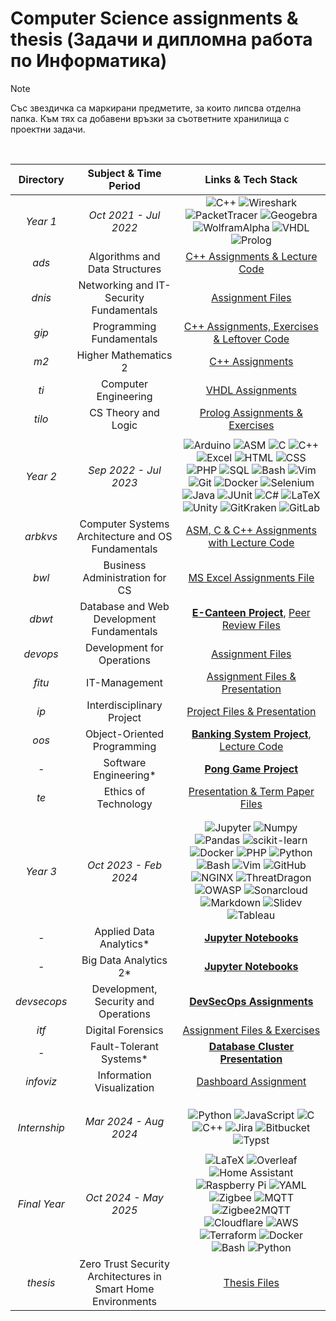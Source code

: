 # Computer Science assignments & thesis (Задачи и дипломна работа по Информатика)

> [!NOTE]
> Със звездичка са маркирани предметите, за които липсва отделна папка. Към тях са добавени връзки за съответните хранилища с проектни задачи.
<br>

| Directory  |           Subject & Time Period             |             Links & Tech Stack                               |
|:------------:|:-----------------------------------:|:--------------------------------------------------------------:|
|   *Year 1*   |     _Oct 2021 - Jul 2022_         | ![C++](https://custom-icon-badges.demolab.com/badge/C++-9C033A.svg?logo=cpp2&logoColor=white) ![Wireshark](https://custom-icon-badges.demolab.com/badge/Wireshark-238cbc.svg?logo=wireshark&logoColor=white) ![PacketTracer](https://custom-icon-badges.demolab.com/badge/PacketTracer-e4c88a.svg?logo=packettracer&logoColor=white) ![Geogebra](https://custom-icon-badges.demolab.com/badge/GeoGebra-9999ff.svg?logo=geogebra&logoColor=white) ![WolframAlpha](https://custom-icon-badges.demolab.com/badge/WolframAlpha-f8664b.svg?logo=wolfram&logoColor=white) ![VHDL](https://custom-icon-badges.demolab.com/badge/VHDL-808080.svg?logo=gear&logoColor=white) ![Prolog](https://custom-icon-badges.demolab.com/badge/Prolog-E61B23.svg?logo=swi-prolog&logoColor=white) |
| _ads_          | Algorithms and Data Structures      | [C++ Assignments & Lecture Code](https://github.com/moussaka-crypto/Uni/tree/main/year1/ads)  |
| _dnis_         | Networking and IT-Security Fundamentals | [Assignment Files](https://github.com/moussaka-crypto/Uni/tree/main/year1/dnis) |
| _gip_          | Programming Fundamentals                  |  [C++ Assignments, Exercises & Leftover Code](https://github.com/moussaka-crypto/Uni/tree/main/year1/gip) |
| _m2_           | Higher Mathematics 2                |  [C++ Assignments](https://github.com/moussaka-crypto/Uni/tree/main/year1/m2) |
| _ti_           | Computer Engineering                | [VHDL Assignments](https://github.com/moussaka-crypto/Uni/tree/main/year1/ti) |
| _tilo_         | CS Theory and Logic                | [Prolog Assignments & Exercises](https://github.com/moussaka-crypto/Uni/tree/main/year1/tilo)  |
|                |                                      |                                                                  |
|   *Year 2*   |      _Sep 2022 - Jul 2023_          | ![Arduino](https://img.shields.io/badge/-Arduino-00979D?logo=Arduino&logoColor=white) ![ASM](https://custom-icon-badges.demolab.com/badge/Assembly-525252.svg?logo=asm-hex&logoColor=white) ![C](https://custom-icon-badges.demolab.com/badge/C-03599C.svg?logo=c-in-hexagon&logoColor=white) ![C++](https://custom-icon-badges.demolab.com/badge/C++-9C033A.svg?logo=cpp2&logoColor=white) ![Excel](https://img.shields.io/badge/Excel-34A853.svg?logo=microsoftexcel&logoColor=white) ![HTML](https://img.shields.io/badge/HTML-E34F26.svg?logo=html5&logoColor=white) ![CSS](https://img.shields.io/badge/CSS-1572B6.svg?logo=css3&logoColor=white) ![PHP](https://img.shields.io/badge/PHP-747bb3.svg?logo=php&logoColor=white) ![SQL](https://custom-icon-badges.demolab.com/badge/SQL-025E8C.svg?logo=database&logoColor=white) ![Bash](https://img.shields.io/badge/Bash-121011.svg?logo=gnu-bash&logoColor=white) ![Vim](https://custom-icon-badges.demolab.com/badge/Vim-049b33.svg?logo=vim&logoColor=white) ![Git](https://img.shields.io/badge/Git-F05033.svg?logo=git&logoColor=white) ![Docker](https://custom-icon-badges.demolab.com/badge/Docker-0db7ed.svg?logo=docker&logoColor=white) ![Selenium](https://custom-icon-badges.demolab.com/badge/Selenium-44b42c.svg?logo=selenium&logoColor=white) ![Java](https://custom-icon-badges.demolab.com/badge/Java-007396.svg?logo=java&logoColor=white) ![JUnit](https://custom-icon-badges.demolab.com/badge/JUnit-25A162.svg?logo=check-circle&logoColor=white) ![C#](https://custom-icon-badges.demolab.com/badge/C%23-68217A.svg?logo=cs2&logoColor=white) ![LaTeX](https://img.shields.io/badge/-LaTeX-048484?logo=Latex&logoColor=white) ![Unity](https://custom-icon-badges.demolab.com/badge/Unity-282c34.svg?logo=unity&logoColor=white) ![GitKraken](https://custom-icon-badges.demolab.com/badge/GitKraken-158f84.svg?logo=gitkraken&logoColor=white) ![GitLab](https://custom-icon-badges.demolab.com/badge/GitLab-fc6c24.svg?logo=gitlab&logoColor=white)  |
| _arbkvs_       | Computer Systems Architecture and OS Fundamentals   | [ASM, C & C++ Assignments with Lecture Code](https://github.com/moussaka-crypto/Uni/tree/main/year2/arbkvs) |
| _bwl_          | Business Administration for CS     | [MS Excel Assignments File](https://github.com/moussaka-crypto/Uni/tree/main/year2/bwl) |
| _dbwt_         | Database and Web Development Fundamentals | [**E-Canteen Project**](https://github.com/moussaka-crypto/E-Canteen), [Peer Review Files](https://github.com/moussaka-crypto/Uni/tree/main/year2/dbwt/peer-review) |
| _devops_       | Development for Operations          | [Assignment Files](https://github.com/moussaka-crypto/Uni/tree/main/year2/devops) |
| _fitu_         | IT-Management                       | [Assignment Files & Presentation](https://github.com/moussaka-crypto/Uni/tree/main/year2/fitu) |
| _ip_           | Interdisciplinary Project           | [Project Files & Presentation](https://github.com/moussaka-crypto/Uni/tree/main/year2/ip)                                                                 |
| _oos_          | Object-Oriented Programming         | [**Banking System Project**](https://github.com/moussaka-crypto/Bank), [Lecture Code](https://github.com/moussaka-crypto/Uni/tree/main/year2/oos) |
| _-_            | Software Engineering*               | [**Pong Game Project**](https://github.com/moussaka-crypto/Pong)      |
| _te_           | Ethics of Technology                | [Presentation & Term Paper Files](https://github.com/moussaka-crypto/Uni/tree/main/year2/te)    |
|                |                                      |                                                                  |
|                |                                      |                                                                  |
|   *Year 3*   |     _Oct 2023 - Feb 2024_           | ![Jupyter](https://img.shields.io/badge/Jupyter-f47424.svg?logo=Jupyter&logoColor=white) ![Numpy](https://img.shields.io/badge/Numpy-013243.svg?logo=numpy&logoColor=white) ![Pandas](https://img.shields.io/badge/Pandas-150458.svg?logo=pandas&logoColor=white) ![scikit-learn](https://img.shields.io/badge/sklearn-669ba7?logo=scikit-learn&logoColor=white) ![Docker](https://custom-icon-badges.demolab.com/badge/Docker-0db7ed.svg?logo=docker&logoColor=white) ![PHP](https://img.shields.io/badge/PHP-747bb3.svg?logo=php&logoColor=white) ![Python](https://img.shields.io/badge/Python-14354C.svg?logo=python&logoColor=white) ![Bash](https://img.shields.io/badge/Bash-121011.svg?logo=gnu-bash&logoColor=white) ![Vim](https://custom-icon-badges.demolab.com/badge/Vim-049b33.svg?logo=vim&logoColor=white) ![GitHub](https://custom-icon-badges.demolab.com/badge/GitHub-6a2486.svg?logo=github&logoColor=white) ![NGINX](https://custom-icon-badges.demolab.com/badge/NGINX-009900.svg?logo=nginx&logoColor=white) ![ThreatDragon](https://custom-icon-badges.demolab.com/badge/ThreatDragon-ebebeb.svg?logo=threatdragon&logoColor=black) ![OWASP](https://custom-icon-badges.demolab.com/badge/OWASP-253e81.svg?logo=owasp&logoColor=white) ![Sonarcloud](https://custom-icon-badges.demolab.com/badge/Sonarcloud-f48952.svg?logo=sonarcloud&logoColor=white) ![Markdown](https://img.shields.io/badge/Markdown-000000.svg?logo=markdown&logoColor=white) ![Slidev](https://custom-icon-badges.demolab.com/badge/Slidev-43bcd1.svg?logo=sli.dev&logoColor=white) ![Tableau](https://custom-icon-badges.demolab.com/badge/Tableau-004281.svg?logo=tableau&logoColor=white) |
| _-_            | Applied Data Analytics*              | [**Jupyter Notebooks**](https://github.com/moussaka-crypto/Data-Analytics/tree/master/ada) |
| _-_            | Big Data Analytics 2*                | [**Jupyter Notebooks**](https://github.com/moussaka-crypto/Data-Analytics/tree/master/bda2) |
| _devsecops_    | Development, Security and Operations | [**DevSecOps Assignments**](https://github.com/moussaka-crypto/DevSecOps-Praktikum) |
| _itf_          | Digital Forensics                    | [Assignment Files & Exercises](https://github.com/moussaka-crypto/Uni/tree/main/year3/itf) |
| _-_            | Fault-Tolerant Systems*              | [**Database Cluster Presentation**](https://github.com/moussaka-crypto/DB-Cluster) |
| _infoviz_      | Information Visualization            | [Dashboard Assignment](https://github.com/moussaka-crypto/Uni/tree/main/year3/infoviz) |
|                |                                      |                                                                  |
|                |                                      |                                                                  |
|                |                                      |                                                                  |
|  *Internship*  |      _Mar 2024 - Aug 2024_           | ![Python](https://img.shields.io/badge/Python-14354C.svg?logo=python&logoColor=white) ![JavaScript](https://img.shields.io/badge/JavaScript-F7DF1E.svg?logo=javascript&logoColor=black) ![C](https://custom-icon-badges.demolab.com/badge/C-03599C.svg?logo=c-in-hexagon&logoColor=white) ![C++](https://custom-icon-badges.demolab.com/badge/C++-9C033A.svg?logo=cpp2&logoColor=white)  ![Jira](https://img.shields.io/badge/Jira-0355cf.svg?logo=jira&logoColor=white) ![Bitbucket](https://img.shields.io/badge/Bitbucket-2784fe.svg?logo=bitbucket&logoColor=white) ![Typst](https://img.shields.io/badge/Typst-54a7b5.svg?logo=typst&logoColor=white) |
|                |                                      |                                                                  |
|  *Final Year*  |      _Oct 2024 - May 2025_           | ![LaTeX](https://img.shields.io/badge/LaTeX-3e807f.svg?logo=LaTeX&logoColor=white) ![Overleaf](https://img.shields.io/badge/Overleaf-04652f.svg?logo=Overleaf&logoColor=white) ![Home Assistant](https://img.shields.io/badge/Home%20Assistant-18bcf2.svg?logo=HomeAssistant&logoColor=white) ![Raspberry Pi](https://img.shields.io/badge/Raspberry%20Pi-ab0c43.svg?logo=RaspberryPi&logoColor=white) ![YAML](https://img.shields.io/badge/YAML-cc141c.svg?logo=YAML&logoColor=white) ![Zigbee](https://img.shields.io/badge/Zigbee-ef3453.svg?logo=Zigbee&logoColor=white) ![MQTT](https://img.shields.io/badge/MQTT-5e006d.svg?logo=MQTT&logoColor=white) ![Zigbee2MQTT](https://img.shields.io/badge/Zigbee2MQTT-efcb00.svg?logo=Zigbee2MQTT&logoColor=black) ![Cloudflare](https://img.shields.io/badge/Cloudflare-f6821f.svg?logo=Cloudflare&logoColor=white) ![AWS](https://img.shields.io/badge/AWS-ff9900.svg?logo=Amazon&logoColor=white) ![Terraform](https://img.shields.io/badge/Terraform-5c4ee5.svg?logo=Terraform&logoColor=white) ![Docker](https://img.shields.io/badge/Docker-086dd7.svg?logo=Docker&logoColor=white) ![Bash](https://img.shields.io/badge/Bash-121011.svg?logo=gnu-bash&logoColor=white) ![Python](https://img.shields.io/badge/Python-14354C.svg?logo=python&logoColor=white) |
| _thesis_       |     Zero Trust Security Architectures in Smart Home Environments     |  [Thesis Files](https://github.com/moussaka-crypto/Uni/tree/main/thesis)  |

